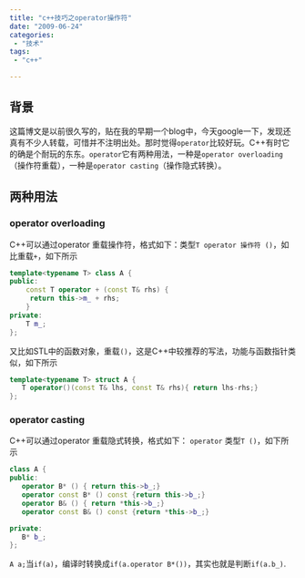 ```yaml
---
title: "c++技巧之operator操作符"
date: "2009-06-24"
categories:
 - "技术"
tags:
 - "c++"

---
```


## 背景

这篇博文是以前很久写的，贴在我的早期一个blog中，今天google一下，发现还真有不少人转载，可惜并不注明出处。那时觉得`operator`比较好玩。C++有时它的确是个耐玩的东东。`operator`它有两种用法，一种是`operator overloading`（操作符重载），一种是`operator casting`（操作隐式转换）。
<!--more-->

## 两种用法

### operator overloading

C++可以通过operator 重载操作符，格式如下：类型`T operator 操作符 ()`，如比重载`+`，如下所示

```c++
template<typename T> class A {  
public:  
    const T operator + (const T& rhs) {  
     return this->m_ + rhs;  
    }  
private:  
    T m_;  
};
```

又比如STL中的函数对象，重载`()`，这是C++中较推荐的写法，功能与函数指针类似，如下所示

```c++
template<typename T> struct A {  
   T operator()(const T& lhs, const T& rhs){ return lhs-rhs;}  
};  
```

### operator casting

C++可以通过operator 重载隐式转换，格式如下： `operator` 类型`T ()`，如下所示

```c++
class A {  
public:  
   operator B* () { return this->b_;}   
   operator const B* () const {return this->b_;}      
   operator B& () { return *this->b_;}  
   operator const B& () const {return *this->b_;}   

private:  
   B* b_;  
};  
```
`A a;`当`if(a)`，编译时转换成`if(a.operator B*())`，其实也就是判断`if(a.b_)`.
